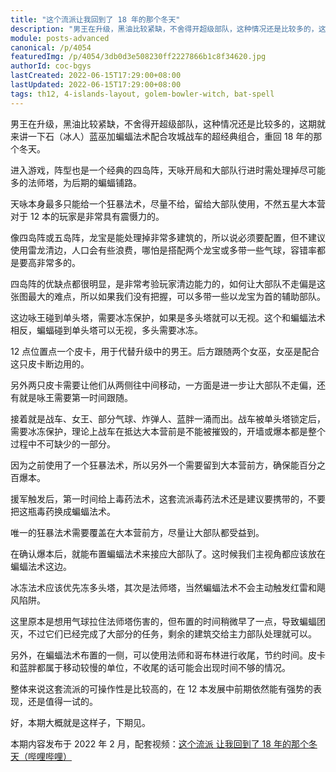 ```yaml
---
title: "这个流派让我回到了 18 年的那个冬天"
description: "男王在升级，黑油比较紧缺，不舍得开超级部队，这种情况还是比较多的，这期就来讲一下石（冰人）蓝巫加蝙蝠法术配合攻城战车的超经典组合，重回 18 年的那个冬天。进入游戏，阵型也是一个经典的四岛阵，天咏开局和大部队行进时需处理掉尽可能多的法师塔，为后期的蝙蝠铺路。"
module: posts-advanced
canonical: /p/4054
featuredImg: /p/4054/3db0d3e508230ff2227866b1c8f34620.jpg
authorId: coc-bgys
lastCreated: 2022-06-15T17:29:00+08:00
lastUpdated: 2022-06-15T17:29:00+08:00
tags: th12, 4-islands-layout, golem-bowler-witch, bat-spell
---
```


男王在升级，黑油比较紧缺，不舍得开超级部队，这种情况还是比较多的，这期就来讲一下石（冰人）蓝巫加蝙蝠法术配合攻城战车的超经典组合，重回 18 年的那个冬天。

<Pic src="/p/4054/3db0d3e508230ff2227866b1c8f34620.jpg" width="882" height="612" alt="5 天使，3 皮卡，2 女巫，5 蓝胖，1 龙宝，1 冰人，1 猎手，1 狂暴，3 冰冻，1 毒药，5 蝙蝠，攻城战车，援军皮卡、冰人、狂暴" caption="冰蓝巫配兵" :lazyLoading="false" />

进入游戏，阵型也是一个经典的四岛阵，天咏开局和大部队行进时需处理掉尽可能多的法师塔，为后期的蝙蝠铺路。

<Pic src="/p/4054/fdb48c97927654ef0a32964163f7598e.jpg" width="1433" height="700" alt="layout1" />

天咏本身最多只能给一个狂暴法术，尽量不给，留给大部队使用，不然五星大本营对于 12 本的玩家是非常具有震慑力的。

像四岛阵或五岛阵，龙宝是能处理掉非常多建筑的，所以说必须要配置，但不建议使用雷龙清边，人口会有些浪费，哪怕是搭配两个龙宝或多带一些气球，容错率都是要高非常多的。

四岛阵的优缺点都很明显，是非常考验玩家清边能力的，如何让大部队不走偏是这张图最大的难点，所以如果我们没有把握，可以多带一些以龙宝为首的辅助部队。

<Pic src="/p/4054/78084bc9f3835b07915b2301bdf9cbd9.jpg" width="750" height="465" alt="天咏" />

这边咏王碰到单头塔，需要冰冻保护，如果是多头塔就可以无视。这个和蝙蝠法术相反，蝙蝠碰到单头塔可以无视，多头需要冰冻。

<Pic src="/p/4054/d1d673f4aea5068a7dd5438562d9dd18.jpg" width="720" height="480" alt="冰冻" />

12 点位置点一个皮卡，用于代替升级中的男王。后方跟随两个女巫，女巫是配合这只皮卡断边用的。

<Pic src="/p/4054/b63dd39030c201bb27a12a4bdea4d728.jpg" width="1068" height="672" alt="" />

另外两只皮卡需要让他们从两侧往中间移动，一方面是进一步让大部队不走偏，还有就是咏王需要第一时间跟随。

<Pic src="/p/4054/5ed7ef4006a74b4c5090c5e8861aa0fa.jpg" width="942" height="558" alt="" />

接着就是战车、女王、部分气球、炸弹人、蓝胖一涌而出。战车被单头塔锁定后，需要冰冻保护，理论上战车在抵达大本营前是不能被摧毁的，开墙或爆本都是整个过程中不可缺少的一部分。

<Pic src="/p/4054/8aa8ba66291e451a08f74335ec20559e.jpg" width="882" height="582" alt="" />

因为之前使用了一个狂暴法术，所以另外一个需要留到大本营前方，确保能百分之百爆本。

援军触发后，第一时间给上毒药法术，这套流派毒药法术还是建议要携带的，不要把这瓶毒药换成蝙蝠法术。

<Pic src="/p/4054/d25f49d2a53a621b4c33d6d1b73ebe20.jpg" width="750" height="501" alt="" />

唯一的狂暴法术需要覆盖在大本营前方，尽量让大部队都受益到。

<Pic src="/p/4054/2b530a3c4b36f82db78b7bff796f4ce7.jpg" width="784" height="518" alt="" />

在确认爆本后，就能布置蝙蝠法术来接应大部队了。这时候我们主视角都应该放在蝙蝠法术这边。

冰冻法术应该优先冻多头塔，其次是法师塔，当然蝙蝠法术不会主动触发红雷和飓风陷阱。

<Pic src="/p/4054/432722906cd159647c6d853ff175c5c8.jpg" width="824" height="578" alt="" />

这里原本是想用气球拉住法师塔伤害的，但布置的时间稍微早了一点，导致蝙蝠团灭，不过它们已经完成了大部分的任务，剩余的建筑交给主力部队处理就可以。

<Pic src="/p/4054/adf21f2f27f21516de1d5ee78bad3e18.jpg" width="853" height="544" alt="" />

另外，在蝙蝠法术布置的一侧，可以使用法师和哥布林进行收尾，节约时间。皮卡和蓝胖都属于移动较慢的单位，不收尾的话可能会出现时间不够的情况。

<Pic src="/p/4054/d3bc0f6cbe97218fe7a55dd931b19789.jpg" width="577" height="397" alt="" />

整体来说这套流派的可操作性是比较高的，在 12 本发展中前期依然能有强势的表现，还是值得一试的。

好，本期大概就是这样子，下期见。

<PostCopyright>

本期内容发布于 2022 年 2 月，配套视频：[这个流派 让我回到了 18 年的那个冬天（哔哩哔哩）](https://www.bilibili.com/video/BV1kr4y1z7um/)

</PostCopyright>